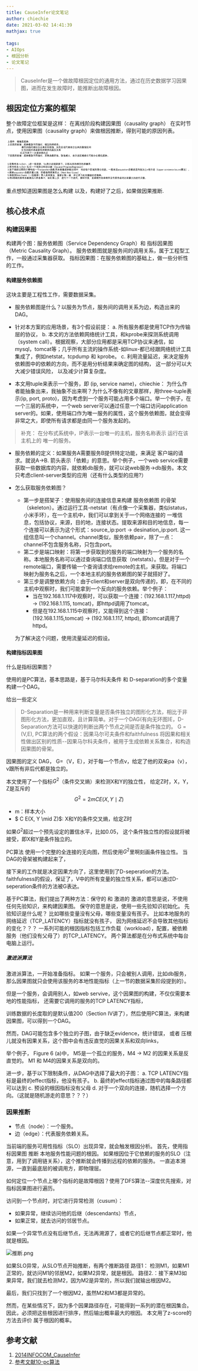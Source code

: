 ```yaml
---
title: CauseInfer论文笔记
author: chiechie
date: 2021-03-02 14:41:39
mathjax: true

tags:
- AIOps
- 根因分析
- 论文笔记
---
```


> CauseInfer是一个做故障根因定位的通用方法，通过在历史数据学习因果图，进而在发生故障时，能推断出故障根因。


## 根因定位方案的框架

整个故障定位框架是这样：
在离线阶段构建因果图（causality graph）
在实时节点，使用因果图（causality graph）来做根因推断，得到可能的原因列表。

![图1-根因分析框架](img.png)


重点想知道因果图是怎么构建 以及，构建好了之后，如果做因果推断.


## 核心技术点

### 构建因果图

构建两个图：服务依赖图（Service Dependency Graph）和 指标因果图（Metric Causality Graph）。
服务依赖图就是服务间的调用关系，属于工程型工作，一般通过采集器获取。
指标因果图：在服务依赖图的基础上，做一些分析性的工作。

#### 构建服务依赖图

这块主要是工程性工作，需要数据采集。

- 服务依赖图是什么？以服务为节点，服务间的调用关系为边，构造出来的DAG。

- 针对本方案的应用场景，有3个假设前提：
  a. 所有服务都是使用TCP作为传输层的协议，
  b. 本文的方法依赖网络统计工具，和kprobe来探测系统调用（system call）。根据观察，大部分应用都是采用TCP协议来通信，如mysql，tomcat等；几乎所有主流的操作系统-如linux-都已经跟网络统计工具集成了，例如netstat，tcpdump 和 kprobe。
  c. 利用流量延迟，来决定服务依赖图中的依赖的方向，而不是用分析结果来确定图的结构，
  这一部分可以大大减少错误风险， 以及减少计算复杂度。 

- 本文用tuple来表示一个服务，即 (ip, service name)，chiechie： 为什么作者能抽象出来，我抽象不出来啊？为什么不像有的文章那样，用three-tuple表示(ip, port, proto)，因为考虑到一个服务可能占用多个端口。举一个例子，在一个三层的系统中，一个web server可以通过任意一个端口访问application server的。如果，使用端口作为唯一服务的属性，这个服务依赖图，就会变得非常之大，即使所有请求都是由同一个服务发起的。

> 补充：
> 在分布式系统中，IP表示一台唯一的主机，服务名称表示 运行在该主机上的 唯一的服务。

- 服务依赖的定义：如果服务A需要服务B提供特定功能，来满足 客户端的请求。就说A->B. 箭头表示「依赖」的意思。举个例子，一个web service需要获取一些数据库的内容，就依赖db服务，就可以说web服务->db服务。本文只考虑client-server类型的应用（还有什么类型的应用?）

- 怎么获取服务依赖图？
  - 第一步是搭架子：使用服务间的连接信息来构建 服务依赖图 的骨架（skeleton）。通过运行工具-netstat（有点像一个采集器，类似istatus，小米手环），在一个主机中，我们可以拿到关于一个网络连接的 一堆信息，包括协议，来源，目的地，连接状态。提取来源和目的地信息，每一个连接可以表示为这个形式：source_ip:port -> desination_ip:port. 这一组信息叫一个channel。channel类似，服务依赖pair，除了一点：channel不包含服务名称，只包含port。
  - 第二步是端口映射：将第一步获取到的服务的端口映射为一个服务的名称。本地服务名称可以通过查询端口信息获取（netstats）。但是对于一个remote端口，需要传输一个查询请求给remote的主机，来获取。将端口映射为服务名之后，一个本地主机的服务依赖图的架子就搭好了。
  - 第三步是调整依赖方向：由于client和server是双向传递的，即，在不同的主机中观察时，我们可能拿到一个反向的服务依赖。举个例子：
    - 当在192.168.1.117中观察时，可以获取一个连接：(192.168.1.117,httpd) → (192.168.1.115, tomcat)，即httpd调用了tomcat。
    - 但是在192.168.1.115中观察时，又能得到这个连接：(192.168.1.115,tomcat) → (192.168.1.117, httpd), 即tomcat调用了 httpd。

  为了解决这个问题，使用流量延迟的假设。

#### 构建指标因果图

什么是指标因果图？

使用的是PC算法，基本思路是，基于马尔科夫条件 和 D-separation的多个变量构建一个DAG。

给出一些定义


> D-Separation是一种用来判断变量是否条件独立的图形化方法，相比于非图形化方法，更加直观，且计算简单。对于一个DAG(有向无环图)E，D-Separation方法可以快速的判断出两个节点之间是否是条件独立的。
G = (V,E), 
PC算法的两个假设：因果马尔可夫条件和faithfulness
将因果和相关性做出区别的性质--因果马尔科夫条件，被用于生成依赖关系集合，和构造因果图的骨架。

因果图的定义
DAG， G=（V，E），对于每一个节点v，给定了他的双亲pa（v），v跟所有非后代都是独立的。

本文使用了一个指标$G^2$（条件交叉熵）来检测X和Y的独立性，
给定Z时，X，Y，Z是互斥的
$$G^{2}=2 m C E(X, Y \mid Z)$$
- m：样本大小
- $ C E(X, Y \mid Z)$: X和Y的条件交叉熵，给定Z时

如果$G^2$超过一个预先设定的置信水平，比如0.05， 这个条件独立性的假设就将被接受，即X和Y是条件独立的。

PC算法 使用一个完整的全连接的无向图，然后使用$G^2$里啊刻画条件独立性。
当DAG的骨架被构建起来了，

接下来的工作就是决定因果方向了，这里使用到了D-seperation的方法。
faithfulness的假设，保证了，V中的所有变量的独立性关系，都可以通过D-seperation条件的方法被G表达。

基于PC算法，我们提出了两种方法：保守的 和 激进的
激进的意思是说，不使用任何先验知识，来构建因果图。
保守的意思是说，使用一些先验知识初始化。
先验知识是什么呢？
比如哪些变量没有父母，哪些变量没有孩子。
比如本地服务的网络延迟（TCP_LATENCY）指标就没有孩子，
因为网络延迟不会导致其他指标的变化？？？
一系列可能的根因指标包括工作负载（workload），配置，被依赖服务（他们没有父母了）的TCP_LATENCY。
两个算法都是在分布式系统中每台电脑上运行。

##### 激进派算法


激进派算法，一开始准备指标。
如果一个服务，只会被别人调用，比如db服务，那么因果图就只会使用该服务的本地性能指标（上一节的数据采集阶段提到的）。

但是一个服务，会调用别人，如web servive，这个因果图的构建，不仅仅需要本地的性能指标，
还需要它调用的服务的TCP LATENCY指标，


训练数据的长度取的是默认值200（Section IV讲了），然后使用PC算法，来构建因果图，可以得到一个DAG。

然而，DAG可能包含多个独立的子图，由于缺乏evidence，统计错误，
或者 压根儿就没有因果关系，这个图中会有违反直觉的因果关系和双向links，

举个例子，
Figure 6 (a)中，
M5是一个孤立的服务，M4 → M2 的因果关系是反直觉的。
M1 和 M4的因果关系是双向的。

进一步，基于以下限制条件，从DAG中选择了最大的子图：
a. TCP LATENCY指标是最终的effect指标，他没有孩子。 
b. 最终的effect指标通过图中的每条路径都可以达到
c. 预设的根因指标没有父母
d. 对于一个双向的连接，随机选择一个方向。（这就是随机游走的意思？？？）




### 因果推断

- 节点（node）：一个服务。
- 边（edge）：代表服务依赖关系。

当前端的服务可用性指标（SLO）出现异常，就会触发根因分析。
首先，使用指标因果图 推断 本地服务性能问题的根因。
如果根因位于它依赖的服务的SLO（注意，用到了调用链关系），这个推断就会传播到远程的依赖的服务。
一直追本溯源，一直到最底层的被调用方，即物理层。

如何定位一个节点上哪个指标的是故障根因？使用了DFS算法--深度优先搜索，对指标因果图进行遍历。

访问到一个节点时，对它进行异常检测（cusum）：

- 如果异常，继续访问他的后继（descendants）节点，
- 如果正常，就去访问的邻居节点。

如果一个异常节点没有后继节点，无法再溯源了，或者它的后继节点都正常时，他就是根因。

![推断.png](inference.png)

如果SLO异常，从SLO节点开始推断，有两个推断路径
路径1： 检测M1，如果M1正常的，就访问M1的邻居M2，如果M2异常，就是根因。
路径2.：接下来M3如果异常，我们就去检测M2，因为M2是异常的，所以我们就输出根因M2。

最后，我们只找到了一个根因M2，虽然M2和M3都是异常的。

然而，在某些情况下，因为多个因果路径存在，可能得到一系列的潜在根因集合。
因此，必须把这些根因进行排序，然后输出概率最大的根因。
本文用了z-score的方法去评价 属于根因的概率。




## 参考文献

1. [2014INFOCOM_CauseInfer](https://netman.aiops.org/~peidan/ANM2016/RootCauseAnalysis/ReadingLists/2014INFOCOM_CauseInfer.pdf)
2. [参考文献10-pc算法]()